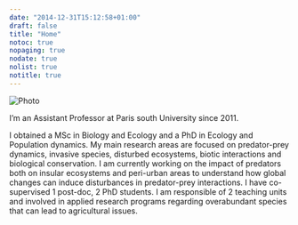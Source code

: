 ```yaml
---
date: "2014-12-31T15:12:58+01:00"
draft: false
title: "Home"
notoc: true
nopaging: true
nodate: true
nolist: true
notitle: true
---
```



![Photo](/3.jpg)

I’m an Assistant Professor at Paris south University since 2011. 

I obtained a MSc in Biology and Ecology and a PhD in Ecology and Population dynamics. My main research areas are focused on predator-prey dynamics, invasive species, disturbed ecosystems, biotic interactions and biological conservation. I am currently working on the impact of predators both on insular ecosystems and peri-urban areas to understand how global changes can induce disturbances in predator-prey interactions. I have co-supervised 1 post-doc, 2 PhD students. I am responsible of 2 teaching units and involved in applied research programs regarding overabundant species that can lead to agricultural issues.